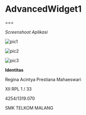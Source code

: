 # AdvancedWidget1
===

*Screenshoot Aplikasi*

  ![pic1](https://cloud.githubusercontent.com/assets/22065791/18695769/386eb47c-7fde-11e6-8eae-b5f5ccb03d72.PNG)

  ![pic2](https://cloud.githubusercontent.com/assets/22065791/18695768/386e58ce-7fde-11e6-9d9d-f745ca50f023.PNG)

  ![pic3](https://cloud.githubusercontent.com/assets/22065791/18695767/386cb7e4-7fde-11e6-80d3-a734e67f8cca.PNG)

**Identitas**

Regina Acintya Prestiana Mahaeswari

XII RPL 1 / 33

4254/1319.070

SMK TELKOM MALANG
